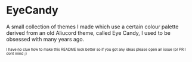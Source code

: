 # EyeCandy
A small collection of themes I made which use a certain colour palette derived from an old Aliucord theme, called Eye Candy, I used to be obsessed with many years ago.

<sup><sub>I have no clue how to make this README look better so if you got any ideas please open an issue (or PR I dont mind ;)</sub></sup>